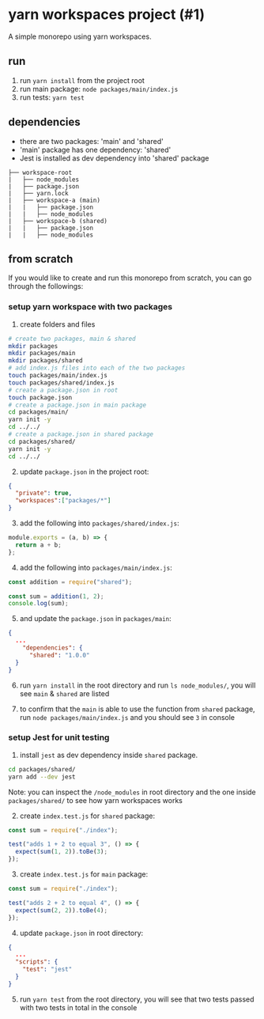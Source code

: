 # yarn workspaces project (#1)

A simple monorepo using yarn workspaces.  

## run

1. run `yarn install` from the project root
2. run main package: `node packages/main/index.js`
3. run tests: `yarn test`

## dependencies

- there are two packages: 'main' and 'shared'
- 'main' package has one dependency: 'shared'
- Jest is installed as dev dependency into 'shared' package

```
├── workspace-root
|   ├── node_modules
|   ├── package.json
|   ├── yarn.lock
|   ├── workspace-a (main)
|   |   ├── package.json
|   |   ├── node_modules
|   ├── workspace-b (shared)
|   |   ├── package.json
|   |   ├── node_modules
```

## from scratch

If you would like to create and run this monorepo from scratch, you can go through the followings:

### setup yarn workspace with two packages

1. create folders and files

```sh
# create two packages, main & shared
mkdir packages
mkdir packages/main
mkdir packages/shared
# add index.js files into each of the two packages
touch packages/main/index.js
touch packages/shared/index.js
# create a package.json in root
touch package.json
# create a package.json in main package
cd packages/main/
yarn init -y
cd ../../
# create a package.json in shared package
cd packages/shared/
yarn init -y
cd ../../
```

2. update `package.json` in the project root:

```json
{
  "private": true,
  "workspaces":["packages/*"]
}
```

3. add the following into `packages/shared/index.js`:

```js
module.exports = (a, b) => {
  return a + b;
};
```

4. add the following into `packages/main/index.js`:

```js
const addition = require("shared");

const sum = addition(1, 2);
console.log(sum);
```

5. and update the `package.json` in `packages/main`:

```json
{
  ...
    "dependencies": {
      "shared": "1.0.0"
  }
}
```

6. run `yarn install` in the root directory and run `ls node_modules/`, you will see `main` & `shared` are listed

7. to confirm that the `main` is able to use the function from `shared` package, run `node packages/main/index.js` and you should see `3` in console

### setup Jest for unit testing

1. install `jest` as dev dependency inside `shared` package.

```sh
cd packages/shared/
yarn add --dev jest
```

Note: you can inspect the `/node_modules` in root directory and the one inside `packages/shared/` to see how yarn workspaces works

2. create `index.test.js` for `shared` package:

```js
const sum = require("./index");

test("adds 1 + 2 to equal 3", () => {
  expect(sum(1, 2)).toBe(3);
});
```

3. create `index.test.js` for `main` package:

```js
const sum = require("./index");

test("adds 2 + 2 to equal 4", () => {
  expect(sum(2, 2)).toBe(4);
});
```

4. update `package.json` in root directory:

```json
{
  ...
  "scripts": {
    "test": "jest"
  }
}
```

5. run `yarn test` from the root directory, you will see that two tests passed with two tests in total in the console